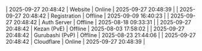 | 2025-09-27 20:48:42 | Website | Online | 2025-09-27 20:48:39 |
| 2025-09-27 20:48:42 | Registration | Offline | 2025-09-09 16:40:23 |
| 2025-09-27 20:48:42 | Auth Server | Offline | 2025-08-18 09:33:31 |
| 2025-09-27 20:48:42 | Kezan (PvE) | Offline | 2025-08-03 17:58:02 |
| 2025-09-27 20:48:42 | Gurubashi (PvP) | Offline | 2025-08-23 21:44:06 |
| 2025-09-27 20:48:42 | Cloudflare | Online | 2025-09-27 20:48:39 |
